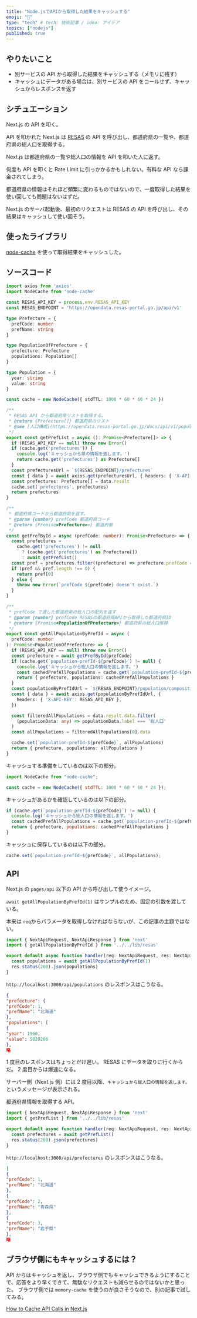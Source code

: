 ```yaml
---
title: "Node.jsでAPIから取得した結果をキャッシュする"
emoji: "👋"
type: "tech" # tech: 技術記事 / idea: アイデア
topics: ["nodejs"]
published: true
---
```


## やりたいこと

- 別サービスの API から取得した結果をキャッシュする（メモリに残す）
- キャッシュにデータがある場合は、別サービスの API をコールせず、キャッシュからレスポンスを返す

## シチュエーション

Next.js の API を叩く。

API を叩かれた Next.js は [RESAS](https://resas.go.jp/#/13/13101) の API を呼び出し、都道府県の一覧や、都道府県の総人口を取得する。

Next.js は都道府県の一覧や総人口の情報を API を叩いた人に返す。

何度も API を叩くと Rate Limit に引っかかるかもしれない。有料な API なら課金されてしまう。

都道府県の情報はそれほど頻繁に変わるものではないので、一度取得した結果を使い回しても問題はないはずだ。

Next.js のサーバ起動後、最初のリクエストは RESAS の API を呼び出し、その結果はキャッシュして使い回そう。

## 使ったライブラリ

[node-cache](https://www.npmjs.com/package/node-cache) を使って取得結果をキャッシュした。

## ソースコード

```js:lib/resas.ts
import axios from 'axios'
import NodeCache from 'node-cache'

const RESAS_API_KEY = process.env.RESAS_API_KEY
const RESAS_ENDPOINT = 'https://opendata.resas-portal.go.jp/api/v1'

type Prefecture = {
  prefCode: number
  prefName: string
}

type PopulationOfPrefecture = {
  prefecture: Prefecture
  populations: Population[]
}

type Population = {
  year: string
  value: string
}

const cache = new NodeCache({ stdTTL: 1000 * 60 * 60 * 24 })

/**
 * RESAS API から都道府県リストを取得する。
 * @return {Prefecture[]} 都道府県のリスト
 * @see [人口構成](https://opendata.resas-portal.go.jp/docs/api/v1/population/composition/perYear.html)
 */
export const getPrefList = async (): Promise<Prefecture[]> => {
  if (RESAS_API_KEY == null) throw new Error()
  if (cache.get('prefectures')) {
    console.log('キャッシュから県の情報を返します。')
    return cache.get('prefectures') as Prefecture[]
  }
  const prefecturesUrl = `${RESAS_ENDPOINT}/prefectures`
  const { data } = await axios.get(prefecturesUrl, { headers: { 'X-API-KEY': RESAS_API_KEY } })
  const prefectures: Prefecture[] = data.result
  cache.set('prefectures', prefectures)
  return prefectures
}

/**
 * 都道府県コードから都道府県を返す。
 * @param {number} prefCode 都道府県コード
 * @return {Promise<Prefecture>>} 都道府県
 */
const getPrefById = async (prefCode: number): Promise<Prefecture> => {
  const prefectures =
    cache.get('prefectures') != null
      ? (cache.get('prefectures') as Prefecture[])
      : await getPrefList()
  const pref = prefectures.filter((prefecture) => prefecture.prefCode === prefCode)
  if (pref && pref.length !== 0) {
    return pref[0]
  } else {
    throw new Error(`prefCode ${prefCode} doesn't exist.`)
  }
}

/**
 * prefCode で渡した都道府県の総人口の配列を返す
 * @param {number} prefCode RESASの都道府県APIから取得した都道府県ID
 * @return {Promise<PopulationOfPrefecture>} 都道府県の総人口推移
 */
export const getAllPopulationByPrefId = async (
  prefCode: number
): Promise<PopulationOfPrefecture> => {
  if (RESAS_API_KEY == null) throw new Error()
  const prefecture = await getPrefById(prefCode)
  if (cache.get(`population-prefId-${prefCode}`) != null) {
    console.log('キャッシュから総人口の情報を返します。')
    const cachedPrefAllPopulations = cache.get(`population-prefId-${prefCode}`) as Population[]
    return { prefecture, populations: cachedPrefAllPopulations }
  }
  const populationByPrefIdUrl = `${RESAS_ENDPOINT}/population/composition/perYear?cityCode=-&prefCode=${prefCode}`
  const { data } = await axios.get(populationByPrefIdUrl, {
    headers: { 'X-API-KEY': RESAS_API_KEY },
  })

  const filteredAllPopulations = data.result.data.filter(
    (populationData: any) => populationData.label === '総人口'
  )
  const allPopulations = filteredAllPopulations[0].data

  cache.set(`population-prefId-${prefCode}`, allPopulations)
  return { prefecture, populations: allPopulations }
}

```

キャッシュする準備をしているのは以下の部分。

```js
import NodeCache from "node-cache";

const cache = new NodeCache({ stdTTL: 1000 * 60 * 60 * 24 });
```

キャッシュがあるかを確認しているのは以下の部分。

```js
if (cache.get(`population-prefId-${prefCode}`) != null) {
  console.log('キャッシュから総人口の情報を返します。')
  const cachedPrefAllPopulations = cache.get(`population-prefId-${prefCode}`) as Population[]
  return { prefecture, populations: cachedPrefAllPopulations }
}
```

キャッシュに保存しているのは以下の部分。

```js
cache.set(`population-prefId-${prefCode}`, allPopulations);
```

## API

Next.js の `pages/api` 以下の API から呼び出して使うイメージ。

`await getAllPopulationByPrefId(1)` はサンプルのため、固定の引数を渡している。

本来は `req`からパラメータを取得しなければならないが、この記事の主題ではない。

```js:pages/api/populations.ts
import { NextApiRequest, NextApiResponse } from 'next'
import { getAllPopulationByPrefId } from '../../lib/resas'

export default async function handler(req: NextApiRequest, res: NextApiResponse) {
  const populations = await getAllPopulationByPrefId(1)
  res.status(200).json(populations)
}
```

`http://localhost:3000/api/populations` のレスポンスはこうなる。

```json
{
"prefecture": {
"prefCode": 1,
"prefName": "北海道"
},
"populations": [
{
"year": 1960,
"value": 5039206
},
略
```

1 度目のレスポンスはちょっとだけ遅い。 RESAS にデータを取りに行くからだ。
2 度目からは爆速になる。

サーバー側（Next.js 側）には 2 度目以降、`キャッシュから総人口の情報を返します。` というメッセージが表示される。

都道府県情報を取得する API。

```js:pages/api/prefectures.ts
import { NextApiRequest, NextApiResponse } from 'next'
import { getPrefList } from '../../lib/resas'

export default async function handler(req: NextApiRequest, res: NextApiResponse) {
  const prefectures = await getPrefList()
  res.status(200).json(prefectures)
}
```

`http://localhost:3000/api/prefectures` のレスポンスはこうなる。

```json
[
{
"prefCode": 1,
"prefName": "北海道"
},
{
"prefCode": 2,
"prefName": "青森県"
},
{
"prefCode": 3,
"prefName": "岩手県"
},
略
```

## ブラウザ側にもキャッシュするには？

API からはキャッシュを返し、ブラウザ側でもキャッシュできるようにすることで、応答をより早くできて、無駄なリクエストも減らせるのではないかと思った。
ブラウザ側では `memory-cache` を使うのが良さそうなので、別の記事で試してみる。

[How to Cache API Calls in Next.js](https://javascript.plainenglish.io/how-to-cache-api-calls-in-next-js-f4b6aefa84f1)
